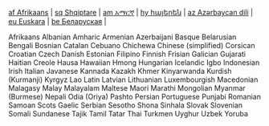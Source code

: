 [af Afrikaans](/.github/README_AF.md) | [sq Shqiptare](/.github/README_SQ.md) | [am አማርኛ](/.github/README_AM.md) | [hy հայերեն](/.github/README_HY.md) | [az Azərbaycan dili](/.github/README_AZ.md) | [eu Euskara](/.github/README_EU.md) | [be Беларуская](/.github/README_BE.md) | 

Afrikaans
Albanian
Amharic
Armenian
Azerbaijani
Basque
Belarusian
Bengali
Bosnian
Catalan
Cebuano
Chichewa
Chinese (simplified)
Corsican
Croatian
Czech
Danish
Estonian
Filipino
Finnish
Frisian
Galician
Gujarati
Haitian Creole
Hausa
Hawaiian
Hmong
Hungarian
Icelandic
Igbo
Indonesian
Irish
Italian
Javanese
Kannada
Kazakh
Khmer
Kinyarwanda
Kurdish (Kurmanji)
Kyrgyz
Lao
Latin
Latvian
Lithuanian
Luxembourgish
Macedonian
Malagasy
Malay
Malayalam
Maltese
Maori
Marathi
Mongolian
Myanmar (Burmese)
Nepali
Odia (Oriya)
Pashto
Persian
Portuguese
Punjabi
Romanian
Samoan
Scots Gaelic
Serbian
Sesotho
Shona
Sinhala
Slovak
Slovenian
Somali
Sundanese
Tajik
Tamil
Tatar
Thai
Turkmen
Uyghur
Uzbek
Yoruba

